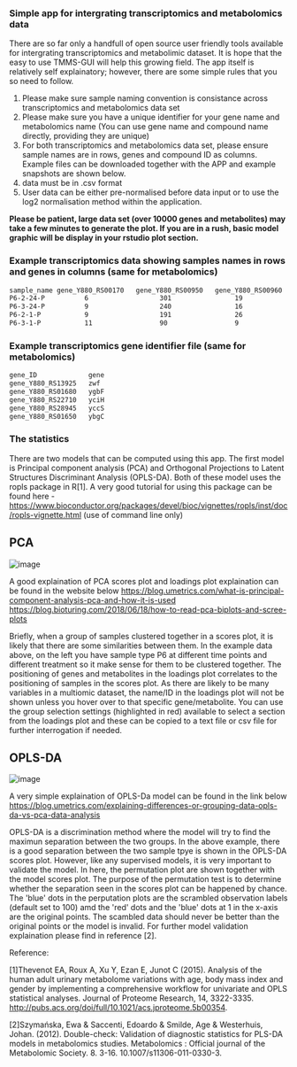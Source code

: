 ### Simple app for intergrating transcriptomics and metabolomics data
There are so far only a handfull of open source user friendly tools available for intergrating transcriptomics and metabolimic dataset. It is hope that the easy to use TMMS-GUI will help this growing field.
The app itself is relatively self explainatory; however, there are some simple rules that you so need to follow.

1. Please make sure sample naming convention is consistance across transcriptomics and metabolomics data set
2. Please make sure you have a unique identifier for your gene name and metabolomics name (You can use gene name and compound name directly, providing they are unique)
3. For both transcriptomics and metabolomics data set, please ensure sample names are in rows, genes and compound ID as columns. Example files can be downloaded together with the APP and example snapshots are shown below.
4. data must be in .csv format
4. User data can be either pre-normalised before data input or to use the log2 normalisation method within the application.

**Please be patient, large data set (over 10000 genes and metabolites) may take a few minutes to generate the plot. If you are in a rush, basic model graphic will be display in your rstudio plot section.**

### Example transcriptomics data showing samples names in rows and genes in columns (same for metabolomics)
```sh
sample_name	gene_Y880_RS00170	gene_Y880_RS00950	gene_Y880_RS00960	gene_Y880_RS01375
P6-2-24-P	       6	              301	             19	                 130
P6-3-24-P	       9	              240	             16	                 137
P6-2-1-P	       9                  191              	 26	                 239
P6-3-1-P	       11                 90	             9                 	 145
```


### Example transcriptomics gene identifier file (same for metabolomics)

```sh
gene_ID	            gene
gene_Y880_RS13925	zwf
gene_Y880_RS01680	ygbF
gene_Y880_RS22710	yciH
gene_Y880_RS28945	yccS
gene_Y880_RS01650	ybgC
```

### The statistics
There are two models that can be computed using this app. The first model is Principal component analysis (PCA) and Orthogonal Projections to Latent Structures Discriminant Analysis (OPLS-DA). Both of these model uses the ropls package in R[1]. A very good tutorial for using this package can be found here - https://www.bioconductor.org/packages/devel/bioc/vignettes/ropls/inst/doc/ropls-vignette.html (use of command line only)

## PCA
![image](https://github.com/flolai/TMMS-GUI/blob/master/app_graphics/plot_area_2.png?raw=true)

A good explaination of PCA scores plot and loadings plot explaination can be found in the website below
https://blog.umetrics.com/what-is-principal-component-analysis-pca-and-how-it-is-used
https://blog.bioturing.com/2018/06/18/how-to-read-pca-biplots-and-scree-plots

Briefly, when a group of samples clustered together in a scores plot, it is likely that there are some similarities between them. In the example data above, on the left you have sample type P6 at different time points and different treatment so it make sense for them to be clustered together.  The positioning of genes and metabolites in the loadings plot correlates to the positioning of samples in the scores plot. As there are likely to be many variables in a multiomic dataset, the name/ID in the loadings plot will not be shown unless you hover over to that specific gene/metabolite. You can use the group selection settings (highlighted in red) available to select a section from the loadings plot and these can be copied to a text file or csv file for further interrogation if needed.

## OPLS-DA
![image](https://github.com/flolai/TMMS-GUI/blob/master/app_graphics/oplsda_plot_GUI_2.png?raw=true)


A very simple explaination of OPLS-Da model can be found in the link below
https://blog.umetrics.com/explaining-differences-or-grouping-data-opls-da-vs-pca-data-analysis

OPLS-DA is a discrimination method where the model will try to find the maximun separation between the two groups. In the above example, there is a good separation between the two sample tpye is shown in the OPLS-DA scores plot. However, like any supervised models, it is very important to validate the model. In here, the permutation plot are shown together with the model scores plot. The purpose of the permutation test is to determine whether the separation seen in the scores plot can be happened by chance. The 'blue' dots in the perputation plots are the scrambled observation labels (default set to 100) amd the 'red' dots and the 'blue' dots at 1 in the x-axis are the original points. The scambled data should never be better than the original points or the model is invalid. For further model validation explaination please find in reference [2].

Reference:

[1]Thevenot EA, Roux A, Xu Y, Ezan E, Junot C (2015). Analysis of the human adult urinary metabolome variations with age, body mass index and gender by implementing a comprehensive workflow for univariate and OPLS statistical analyses. Journal of Proteome Research, 14, 3322-3335. http://pubs.acs.org/doi/full/10.1021/acs.jproteome.5b00354.

[2]Szymańska, Ewa & Saccenti, Edoardo & Smilde, Age & Westerhuis, Johan. (2012). Double-check: Validation of diagnostic statistics for PLS-DA models in metabolomics studies. Metabolomics : Official journal of the Metabolomic Society. 8. 3-16. 10.1007/s11306-011-0330-3. 


